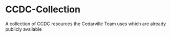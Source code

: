 # CCDC-Collection
A collection of CCDC resources the Cedarville Team uses which are already publicly available
